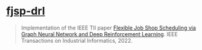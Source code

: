 # [fjsp-drl](https://github.com/songwenas12/fjsp-drl)

> Implementation of the IEEE TII paper [Flexible Job Shop Scheduling via Graph Neural Network and Deep Reinforcement Learning](https://ieeexplore.ieee.org/document/9826438). IEEE Transactions on Industrial Informatics, 2022.
